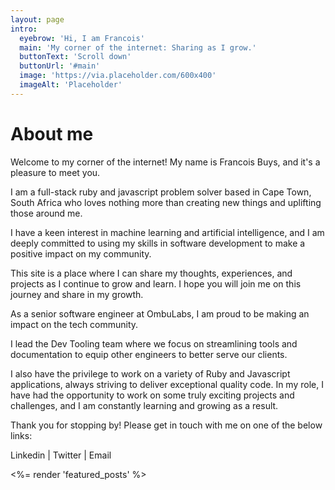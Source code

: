 ```yaml
---
layout: page
intro:
  eyebrow: 'Hi, I am Francois'
  main: 'My corner of the internet: Sharing as I grow.'
  buttonText: 'Scroll down'
  buttonUrl: '#main'
  image: 'https://via.placeholder.com/600x400'
  imageAlt: 'Placeholder'
---
```


# About me

Welcome to my corner of the internet! My name is Francois Buys, and it's a pleasure to
meet you. 

I am a full-stack ruby and javascript problem solver based in Cape Town, South Africa who
loves nothing more than creating new things and uplifting those around me. 

I have a keen interest in machine learning and artificial intelligence, and I am deeply
committed to using my skills in software development to make a positive impact on my
community. 

This site is a place where I can share my thoughts, experiences, and projects as I
continue to grow and learn. I hope you will join me on this journey and share in my
growth.

As a senior software engineer at OmbuLabs, I am proud to be making an impact on the tech
community. 

I lead the Dev Tooling team where we focus on streamlining tools and documentation to
equip other engineers to better serve our clients.

I also have the privilege to work on a variety of Ruby and Javascript applications,
always striving to deliver exceptional quality code. In my role, I have had the
opportunity to work on some truly exciting projects and challenges, and I am constantly
learning and growing as a result. 

Thank you for stopping by! Please get in touch with me on one of the below links:

Linkedin | Twitter | Email

<%= render 'featured_posts' %>

